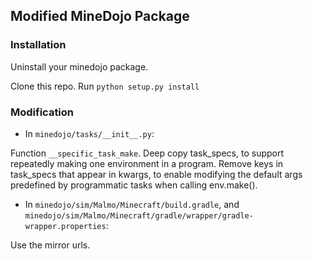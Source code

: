 ## Modified MineDojo Package

### Installation

Uninstall your minedojo package.

Clone this repo. Run `python setup.py install`

### Modification

- In `minedojo/tasks/__init__.py`: 

Function `__specific_task_make`. Deep copy task_specs, to support repeatedly making one environment in a program. Remove keys in task_specs that appear in kwargs, to enable modifying the default args predefined by programmatic tasks when calling env.make().

- In `minedojo/sim/Malmo/Minecraft/build.gradle`, and `minedojo/sim/Malmo/Minecraft/gradle/wrapper/gradle-wrapper.properties`:

Use the mirror urls.
